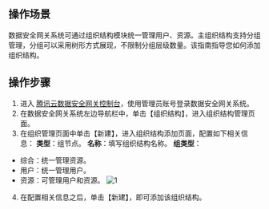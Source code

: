 ## 操作场景

数据安全网关系统可通过组织结构模块统一管理用户、资源。主组织结构支持分组管理，分组可以采用树形方式展现，不限制分组层级数量。该指南指导您如何添加组织结构。



## 操作步骤
1. 进入 [腾讯云数据安全网关控制台](https://console.cloud.tencent.com/dasb)，使用管理员账号登录数据安全网关系统。
2. 在数据安全网关系统左边导航栏中，单击【组织结构】，进入组织结构管理页面。
3. 在组织管理页面中单击【新建】，进入组织结构添加页面，配置如下相关信息：
**类型**：组节点。
**名称**：填写组织结构名称。
**组类型**：
 - 综合：统一管理资源。
 - 用户：统一管理用户。
 - 资源：可管理用户和资源。
![1](https://main.qcloudimg.com/raw/40815be77e8384a02f662d2dfdbb249d.png)
4. 在配置相关信息之后，单击【新建】，即可添加该组织结构。
